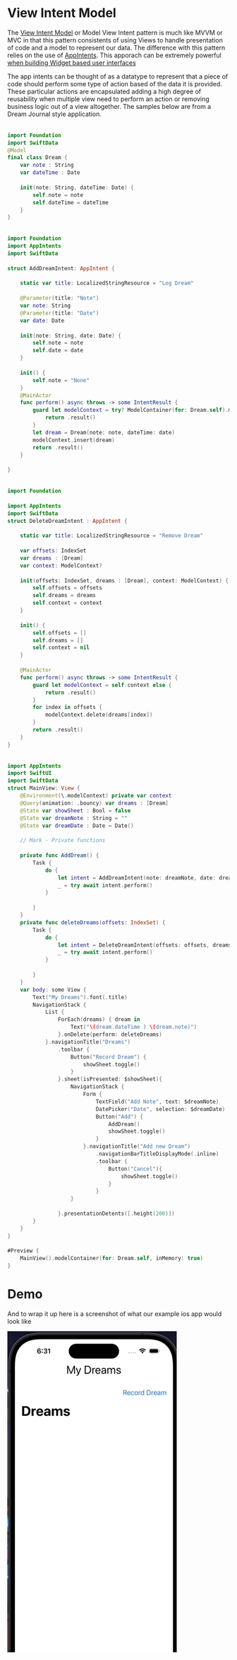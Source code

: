 # View Intent Model
The [View Intent Model](https://www.youtube.com/watch?v=yM-0NPjuBzs) or Model View Intent pattern is much like MVVM or MVC in that this pattern consistents of using Views to handle presentation of code and a model to represent our data. The difference with this pattern relies on the use of [AppIntents](https://developer.apple.com/documentation/appintents/app-intents). This apporach can be extremely powerful [when building Widget based user interfaces](https://www.swiftjectivec.com/snip-create-a-basic-interactive-widget-using-app-intent-button/)

The app intents can be thought of as a datatype to represent that a piece of code should perform some type of action based of the data it is provided. These particular actions are encapsulated adding a high degree of reusability when multiple view need to perform an action or removing business logic out of a view altogether. The samples below are from a Dream Journal style application.

```Swift

import Foundation
import SwiftData
@Model
final class Dream {
    var note : String
    var dateTime : Date
    
    init(note: String, dateTime: Date) {
        self.note = note
        self.dateTime = dateTime
    }
}

```

```Swift

import Foundation
import AppIntents
import SwiftData

struct AddDreamIntent: AppIntent {
    
    static var title: LocalizedStringResource = "Log Dream"
    
    @Parameter(title: "Note")
    var note: String
    @Parameter(title: "Date")
    var date: Date
    
    init(note: String, date: Date) {
        self.note = note
        self.date = date
    }
    
    init() {
        self.note = "None"
    }
    @MainActor
    func perform() async throws -> some IntentResult {
        guard let modelContext = try? ModelContainer(for: Dream.self).mainContext else {
            return .result()
        }
        let dream = Dream(note: note, dateTime: date)
        modelContext.insert(dream)
        return .result()
    }
    
}
```

```Swift

import Foundation

import AppIntents
import SwiftData
struct DeleteDreamIntent : AppIntent {
    
    static var title: LocalizedStringResource = "Remove Dream"
    
    var offsets: IndexSet
    var dreams : [Dream]
    var context: ModelContext?
    
    init(offsets: IndexSet, dreams : [Dream], context: ModelContext) {
        self.offsets = offsets
        self.dreams = dreams
        self.context = context
    }
    
    init() {
        self.offsets = []
        self.dreams = []
        self.context = nil
    }
    
    @MainActor
    func perform() async throws -> some IntentResult {
        guard let modelContext = self.context else {
            return .result()
        }
        for index in offsets {
            modelContext.delete(dreams[index])
        }
        return .result()
    }
}
```

```Swift

import AppIntents
import SwiftUI
import SwiftData
struct MainView: View {
    @Environment(\.modelContext) private var context
    @Query(animation: .bouncy) var dreams : [Dream]
    @State var showSheet : Bool = false
    @State var dreamNote : String = ""
    @State var dreamDate : Date = Date()
    
    // Mark - Private functions
    
    private func AddDream() {
        Task {
            do {
                let intent = AddDreamIntent(note: dreamNote, date: dreamDate)
                _ = try await intent.perform()
            }
            
        }
    }
    private func deleteDreams(offsets: IndexSet) {
        Task {
            do {
                let intent = DeleteDreamIntent(offsets: offsets, dreams: self.dreams, context: self.context)
                _ = try await intent.perform()
            }
            
        }
    }
    var body: some View {
        Text("My Dreams").font(.title)
        NavigationStack {
            List {
                ForEach(dreams) { dream in
                    Text("\(dream.dateTime ) \(dream.note)")
                }.onDelete(perform: deleteDreams)
            }.navigationTitle("Dreams")
                .toolbar {
                    Button("Record Dream") {
                        showSheet.toggle()
                    }
                }.sheet(isPresented: $showSheet){
                    NavigationStack {
                        Form {
                            TextField("Add Note", text: $dreamNote)
                            DatePicker("Date", selection: $dreamDate)
                            Button("Add") {
                                AddDream()
                                showSheet.toggle()
                            }
                        }.navigationTitle("Add new Dream")
                            .navigationBarTitleDisplayMode(.inline)
                            .toolbar {
                                Button("Cancel"){
                                    showSheet.toggle()
                                }
                            }
                    }
                    
                }.presentationDetents([.height(200)])
        }
    }
}

#Preview {
    MainView().modelContainer(for: Dream.self, inMemory: true)
}

```


# Demo
And to wrap it up here is a screenshot of what our example ios app would look like

![Image](../ViewIntentModel/images/Demo.gif)